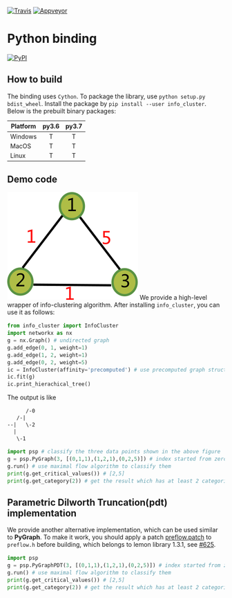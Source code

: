 [![Travis](https://api.travis-ci.com/zhaofeng-shu33/info-clustering-python-binding.svg?branch=master)](https://travis-ci.com/zhaofeng-shu33/info-clustering-python-binding)
[![Appveyor](https://ci.appveyor.com/api/projects/status/github/zhaofeng-shu33/info-clustering-python-binding?branch=master&svg=true)](https://ci.appveyor.com/project/zhaofeng-shu33/info-clustering-python-binding)

# Python binding
[![PyPI](https://img.shields.io/pypi/v/info_cluster.svg)](https://pypi.org/project/info_cluster)
## How to build
The binding uses `Cython`. 
To package the library, use `python setup.py bdist_wheel`.
Install the package by `pip install --user info_cluster`. 
Below is the prebuilt binary packages:

| Platform | py3.6 | py3.7 |
| -------- | :---: | :---: |
| Windows  |   T   |   T   |
| MacOS    |   T   |   T   |
| Linux    |   T   |   T   |

## Demo code
![](example.png)
We provide a high-level wrapper of info-clustering algorithm. 
After installing `info_cluster`, you can use it as follows:

```Python
from info_cluster import InfoCluster
import networkx as nx
g = nx.Graph() # undirected graph
g.add_edge(0, 1, weight=1)
g.add_edge(1, 2, weight=1)
g.add_edge(0, 2, weight=5)
ic = InfoCluster(affinity='precomputed') # use precomputed graph structure
ic.fit(g)
ic.print_hierachical_tree()
```
The output is like
```shell
      /-0
   /-|
--|   \-2
  |
   \-1
```
```Python
import psp # classify the three data points shown in the above figure
g = psp.PyGraph(3, [(0,1,1),(1,2,1),(0,2,5)]) # index started from zero, similarity is 5 for vertex 0 and 2
g.run() # use maximal flow algorithm to classify them
print(g.get_critical_values()) # [2,5]
print(g.get_category(2)) # get the result which has at least 2 categories, which is [0,1,0]
```

## Parametric Dilworth Truncation(pdt) implementation
We provide another alternative implementation, which can be used similar to **PyGraph**.
To make it work, you should apply a patch [preflow.patch](./preflow.patch) to `preflow.h` before building, which belongs to lemon library 1.3.1, see
[#625](https://lemon.cs.elte.hu/trac/lemon/ticket/625).

```Python
import psp
g = psp.PyGraphPDT(3, [(0,1,1),(1,2,1),(0,2,5)]) # index started from zero, similarity is 5 for vertex 0 and 2
g.run() # use maximal flow algorithm to classify them
print(g.get_critical_values()) # [2,5]
print(g.get_category(2)) # get the result which has at least 2 categories, which is [0,1,0]
```